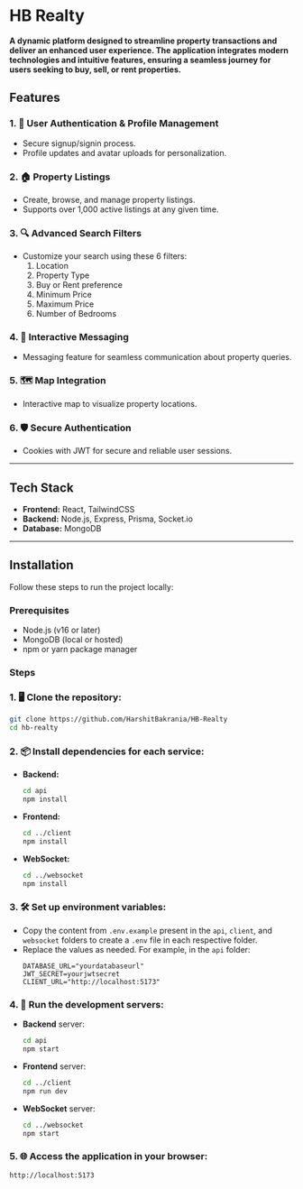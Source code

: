 # HB Realty

**A dynamic platform designed to streamline property transactions and deliver an enhanced user experience. The application integrates modern technologies and intuitive features, ensuring a seamless journey for users seeking to buy, sell, or rent properties.**

## Features

### 1. 🔐 User Authentication & Profile Management
- Secure signup/signin process.
- Profile updates and avatar uploads for personalization.

### 2. 🏠 Property Listings
- Create, browse, and manage property listings.
- Supports over 1,000 active listings at any given time.

### 3. 🔍 Advanced Search Filters
- Customize your search using these 6 filters:
  1. Location
  2. Property Type
  3. Buy or Rent preference
  4. Minimum Price
  5. Maximum Price
  6. Number of Bedrooms

### 4. 💬 Interactive Messaging
- Messaging feature for seamless communication about property queries.

### 5. 🗺️ Map Integration
- Interactive map to visualize property locations.

### 6. 🛡️ Secure Authentication
- Cookies with JWT for secure and reliable user sessions.

---

## Tech Stack

- **Frontend:** React, TailwindCSS
- **Backend:** Node.js, Express, Prisma, Socket.io
- **Database:** MongoDB

---

## Installation

Follow these steps to run the project locally:

### Prerequisites
- Node.js (v16 or later)
- MongoDB (local or hosted)
- npm or yarn package manager

### Steps

### 1. 🖥️ Clone the repository:
   ```bash
   git clone https://github.com/HarshitBakrania/HB-Realty
   cd hb-realty
   ```

### 2. 📦 Install dependencies for each service:
   - **Backend:**
     ```bash
     cd api
     npm install
     ```
   - **Frontend:**
     ```bash
     cd ../client
     npm install
     ```
   - **WebSocket:**
     ```bash
     cd ../websocket
     npm install
     ```

### 3. 🛠️ Set up environment variables:
   - Copy the content from `.env.example` present in the `api`, `client`, and `websocket` folders to create a `.env` file in each respective folder.
   - Replace the values as needed. For example, in the `api` folder:
     ```env
     DATABASE_URL="yourdatabaseurl"
     JWT_SECRET=yourjwtsecret
     CLIENT_URL="http://localhost:5173"
     ```

### 4. 🚀 Run the development servers:
   - **Backend** server:
     ```bash
     cd api
     npm start
     ```
   - **Frontend** server:
     ```bash
     cd ../client
     npm run dev
     ```
   - **WebSocket** server:
     ```bash
     cd ../websocket
     npm start
     ```

### 5. 🌐 Access the application in your browser:
   ```
   http://localhost:5173
   ```
